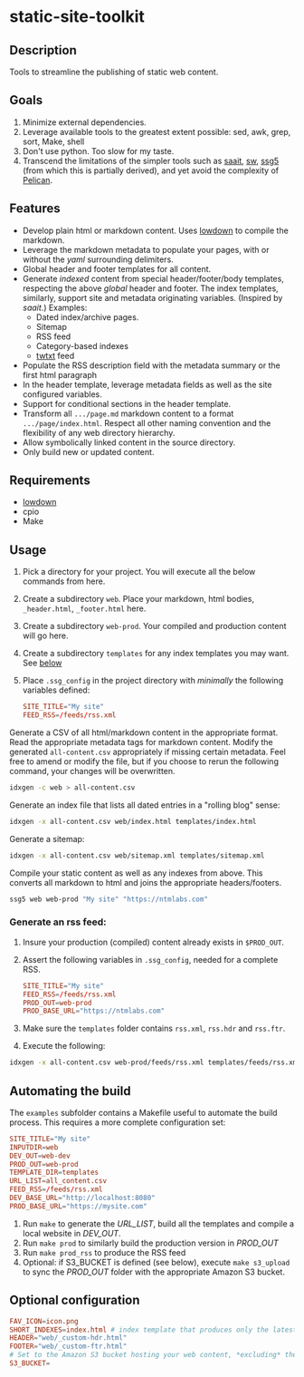 # static-site-toolkit

## Description 

Tools to streamline the publishing of static web content.

## Goals

1. Minimize external dependencies. 
1. Leverage available tools to the greatest extent possible: sed, awk, grep, sort, Make, shell
1. Don't use python. Too slow for my taste.
1. Transcend the limitations of the simpler tools such as [saait](https://git.codemadness.org/saait), [sw](https://github.com/jroimartin/sw), [ssg5](https://www.romanzolotarev.com/ssg.html) (from which this is partially derived), and yet avoid the complexity of [Pelican](https://github.com/getpelican).

## Features

- Develop plain html or markdown content. Uses [lowdown](https://kristaps.bsd.lv/lowdown/) to compile the markdown.
- Leverage the markdown metadata to populate your pages, with or without the *yaml* surrounding delimiters.
- Global header and footer templates for all content.
- Generate *indexed* content from special header/footer/body templates, respecting the above *global* header and footer. The index templates, similarly, support site and metadata originating variables. (Inspired by *saait*.) Examples:
    - Dated index/archive pages.
    - Sitemap
    - RSS feed
    - Category-based indexes
    - [twtxt](https://twtxt.readthedocs.io/) feed
- Populate the RSS description field with the metadata summary or the first html paragraph
- In the header template, leverage metadata fields as well as the site configured variables. 
- Support for conditional sections in the header template.
- Transform all `.../page.md` markdown content to a format `.../page/index.html`. Respect all other naming convention and the flexibility of any web directory hierarchy.
- Allow symbolically linked content in the source directory. 
- Only build new or updated content.

## Requirements

- [lowdown](https://kristaps.bsd.lv/lowdown/)
- cpio
- Make

## Usage

1. Pick a directory for your project. You will execute all the below commands from here.
1. Create a subdirectory `web`.  Place your markdown, html bodies, `_header.html`, `_footer.html` here.
1. Create a subdirectory `web-prod`. Your compiled and production content will go here.
1. Create a subdirectory `templates` for any index templates you may want. See [below](#index-template)
1. Place `.ssg_config` in the project directory with *minimally* the following variables defined:

    ```conf
    SITE_TITLE="My site"
    FEED_RSS=/feeds/rss.xml
    ```

Generate a CSV of all html/markdown content in the appropriate format.  Read the appropriate metadata tags for markdown content.  Modify the generated `all-content.csv` appropriately if missing certain metadata. Feel free to amend or modify the file, but if you choose to rerun the following command, your changes will be overwritten.

```sh
idxgen -c web > all-content.csv
```

<a title="index-template" />
Generate an index file that lists all dated entries in a "rolling blog" sense:

```sh
idxgen -x all-content.csv web/index.html templates/index.html
```

Generate a sitemap:

```sh
idxgen -x all-content.csv web/sitemap.xml templates/sitemap.xml
```

Compile your static content as well as any indexes from above. This converts all markdown to html and joins the appropriate headers/footers.

```sh
ssg5 web web-prod "My site" "https://ntmlabs.com"
```

### Generate an rss feed:

1. Insure your production (compiled) content already exists in `$PROD_OUT`.
1. Assert the following variables in `.ssg_config`, needed for a complete RSS.

    ```conf
    SITE_TITLE="My site"
    FEED_RSS=/feeds/rss.xml
    PROD_OUT=web-prod
    PROD_BASE_URL="https://ntmlabs.com"
    ```
1. Make sure the `templates` folder contains `rss.xml`, `rss.hdr` and `rss.ftr`.
1. Execute the following:

```sh
idxgen -x all-content.csv web-prod/feeds/rss.xml templates/feeds/rss.xml
```

## Automating the build

The `examples` subfolder contains a Makefile useful to automate the build process. This requires a more complete configuration set:

```conf
SITE_TITLE="My site"
INPUTDIR=web
DEV_OUT=web-dev
PROD_OUT=web-prod
TEMPLATE_DIR=templates
URL_LIST=all_content.csv
FEED_RSS=/feeds/rss.xml
DEV_BASE_URL="http://localhost:8080"
PROD_BASE_URL="https://mysite.com"
```

1. Run `make` to generate the *URL_LIST*, build all the templates and compile a local website in *DEV_OUT*.
1. Run `make prod` to similarly build the production version in *PROD_OUT*
1. Run `make prod_rss` to produce the RSS feed
1. Optional: if S3_BUCKET is defined (see below), execute `make s3_upload` to sync the *PROD_OUT* folder with the appropriate Amazon S3 bucket.

## Optional configuration

```conf
FAV_ICON=icon.png
SHORT_INDEXES=index.html # index template that produces only the latest 10 posts
HEADER="web/_custom-hdr.html"
FOOTER="web/_custom-ftr.html"
# Set to the Amazon S3 bucket hosting your web content, *excluding* the s3:// portion. Comment out to omit the Makefile S3 uploading logic.
S3_BUCKET= 
```
